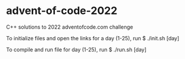 # advent-of-code-2022
C++ solutions to 2022 adventofcode.com challenge

To initialize files and open the links for a day (1-25), run
    $ ./init.sh [day]

To compile and run file for day (1-25), run
    $ ./run.sh [day]